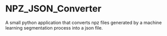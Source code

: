 # NPZ_JSON_Converter
A small python application that converts npz files generated by a machine learning segmentation process into a json file. 
